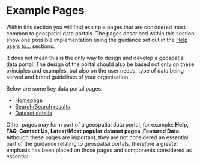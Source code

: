 # Example Pages

Within this section you will find example pages that are considered most common to geospatial data portals. The pages described within this section show one possible implementation using the guidance set out in the [Help users to...](/main-content/steps/help-users-intro) sections. 

It does not mean this is the only way to design and develop a geospatial data portal. The design of the portal should also be based not only on these principles and examples, but also on the user needs, type of data being served and brand guidelines of your organisation.

Below are some key data portal pages:

* [Homepage](/main-content/pages/homepage)
* [Search/Search results](main-content/pages/search-and-results)
* [Dataset details](/main-content/pages/dataset-details)

Other pages may form part of a geospatial data portal, for example: **Help, FAQ, Contact Us, Latest/Most popular dataset pages, Featured Data**. Although these pages are important, they are not considered an essential part of the guidance relating to geospatial portals, therefore a greater emphasis has been placed on those pages and components considered as essential.
